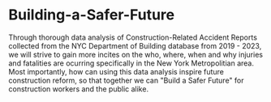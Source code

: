 # Building-a-Safer-Future
Through thorough data analysis of Construction-Related Accident Reports collected 
from the NYC Department of Building database from 2019 - 2023, we will strive to 
gain more incites on the who, where, when and why injuries and fatalities are 
ocurring specifically in the New York Metropolitian area. Most importantly, how 
can using this data analysis inspire future construction reform, so that together
we can "Build a Safer Future" for construction workers and the public alike. 
